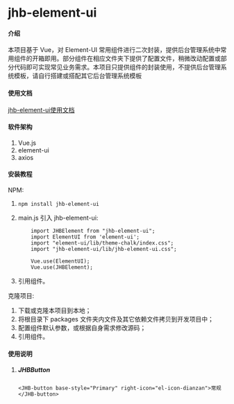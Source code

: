 # jhb-element-ui

#### 介绍

本项目基于 Vue，对 Element-UI 常用组件进行二次封装，提供后台管理系统中常用组件的开箱即用。部分组件在相应文件夹下提供了配置文件，稍微改动配置或部分代码即可实现常见业务需求。本项目只提供组件的封装使用，不提供后台管理系统模板，请自行搭建或搭配其它后台管理系统模板

#### 使用文档

[jhb-element-ui使用文档](http://jhb-element-ui.top)

#### 软件架构

1. Vue.js
2. element-ui
3. axios

#### 安装教程

NPM:

1.  ```
    npm install jhb-element-ui
    ```
2.  main.js 引入 jhb-element-ui:

    ```
        import JHBElement from "jhb-element-ui";
        import ElementUI from 'element-ui';
        import "element-ui/lib/theme-chalk/index.css";
        import "jhb-element-ui/lib/jhb-element-ui.css";

        Vue.use(ElementUI);
        Vue.use(JHBElement);

    ```

3.  引用组件。

克隆项目:

1.  下载或克隆本项目到本地；
2.  将根目录下 packages 文件夹内文件及其它依赖文件拷贝到开发项目中；
3.  配置组件默认参数，或根据自身需求修改源码；
4.  引用组件。

#### 使用说明

1.  ##### JHBButton

    ```
    <JHB-button base-style="Primary" right-icon="el-icon-dianzan">常规</JHB-button>
    ```
